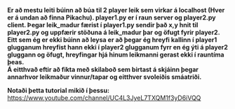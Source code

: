 **Er að mestu leiti búinn að búa til 2 player leik sem virkar á localhost (Hver er á undan að finna Pikachu). player1.py er í raun server og player2.py client.  Þegar leik_madur færist í player1.py sendir það x,y hnit til player2.py og uppfærir stöðuna á leik_madur þar og öfugt fyrir player2.  
Eitt sem ég er ekki búinn að leysa er að þegar ég hreyfi kallinn í player1 glugganum hreyfist hann ekki í player2 glugganum fyrr en ég ýti á player2 gluggann og öfugt, hreyfingar hjá hinum leikmanni gerast ekki í rauntíma þeas.  
Á eitthvað eftir að fikta með skilaboð sem birtast á skjáinn þegar annarhvor leikmaður vinnur/tapar og eitthver svoleiðis smáatriði.**  

**Notaði þetta tutorial mikið í þessu:**    
https://www.youtube.com/channel/UC4L3JyeL7TXQM1f3yD6iVQQ
